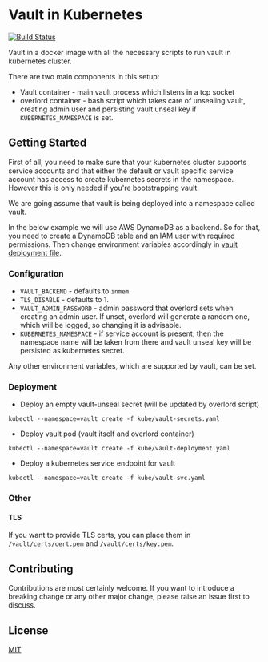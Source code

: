 # Vault in Kubernetes

[![Build Status](https://drone.digital.homeoffice.gov.uk/api/badges/UKHomeOffice/docker-vault/status.svg)](https://drone.digital.homeoffice.gov.uk/UKHomeOffice/docker-vault)

Vault in a docker image with all the necessary scripts to run vault in
kubernetes cluster.

There are two main components in this setup:
- Vault container - main vault process which listens in a tcp socket
- overlord container - bash script which takes care of unsealing vault,
  creating admin user and persisting vault unseal key if `KUBERNETES_NAMESPACE` is set.


## Getting Started

First of all, you need to make sure that your kubernetes cluster supports
service accounts and that either the default or vault specific service account
has access to create kubernetes secrets in the namespace. However this is only
needed if you're bootstrapping vault.

We are going assume that vault is being deployed into a namespace called vault.

In the below example we will use AWS DynamoDB as a backend. So for that, you
need to create a DynamoDB table and an IAM user with required permissions. Then
change environment variables accordingly in [vault deployment file](kube/vault-deployment.yaml).


### Configuration

* `VAULT_BACKEND` - defaults to `inmem`.
* `TLS_DISABLE` - defaults to 1.
* `VAULT_ADMIN_PASSWORD` - admin password that overlord sets when creating an
  admin user. If unset, overlord will generate a random one, which will be
  logged, so changing it is advisable.
* `KUBERNETES_NAMESPACE` - if service account is present, then the namespace
  name will be taken from there and vault unseal key will be persisted as
  kubernetes secret.

Any other environment variables, which are supported by vault, can be set.


### Deployment

* Deploy an empty vault-unseal secret (will be updated by overlord script)
```
kubectl --namespace=vault create -f kube/vault-secrets.yaml
```

* Deploy vault pod (vault itself and overlord container)
```
kubectl --namespace=vault create -f kube/vault-deployment.yaml
```

* Deploy a kubernetes service endpoint for vault
```
kubectl --namespace=vault create -f kube/vault-svc.yaml
```


### Other

#### TLS

If you want to provide TLS certs, you can place them in `/vault/certs/cert.pem`
and `/vault/certs/key.pem`.


## Contributing

Contributions are most certainly welcome. If you want to introduce a breaking
change or any other major change, please raise an issue first to discuss.

## License

[MIT](LICENSE)
